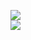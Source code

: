 [![](https://img.shields.io/badge/Made%20With-Github%20Spray-lightgrey.svg?style=for-the-badge&logo=github)](https://github.com/Annihil/github-spray#15650)  
[![](https://i.imgur.com/2DrTn0Z.gif)](https://github.com/Annihil/github-spray)